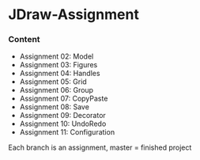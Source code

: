 # JDraw-Assignment

### Content
- Assignment 02: Model
- Assignment 03: Figures
- Assignment 04: Handles
- Assignment 05: Grid
- Assignment 06: Group
- Assignment 07: CopyPaste
- Assignment 08: Save
- Assignment 09: Decorator
- Assignment 10: UndoRedo
- Assignment 11: Configuration

Each branch is an assignment, master = finished project 
 